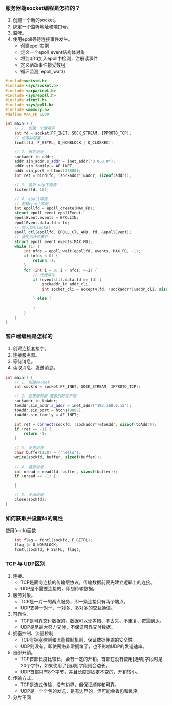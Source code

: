 ### 服务器端socket编程是怎样的？
1. 创建一个新的socket。
2. 绑定一个监听地址和端口号。
3. 监听。
4. 使用epoll等待连接事件发生。
   - 创建epoll实例
   - 定义一个epoll_event结构体对象
   - 将监听fd加入epoll中检测，注册读事件
   - 定义活跃事件接受数组
   - 循环监测, epoll_wait()
```cpp
#include<unistd.h>
#include <sys/socket.h>
#include <arpa/inet.h>
#include <sys/epoll.h>
#include <fcntl.h>
#include <sys/poll.h>
#include <memory.h>
#define MAX_FD 1000

int main() {
    // 1. 创建一个套接字
    int fd = socket(PF_INET, SOCK_STREAM, IPPROTO_TCP);
    // 设置非阻塞
    fcntl(fd, F_SETFL, O_NONBLOCK | O_CLOEXEC);

    // 2. 绑定地址
    sockaddr_in addr;
    addr.sin_addr.s_addr = inet_addr("0.0.0.0");
    addr.sin_family = AF_INET;
    addr.sin_port = htons(88888);
    int ret = bind(fd, (sockaddr*)&addr, sizeof(addr));

    // 3. 监听 udp不需要
    listen(fd, 10);

    // 4. epoll等待
    // 创建epoll实例
    int epollfd = epoll_create(MAX_FD);
    struct epoll_event epollEvent;
    epollEvent.events = EPOLLIN;
    epollEvent.data.fd = fd;
    // 加入监听socket
    epoll_ctl(epollfd, EPOLL_CTL_ADD, fd, &epollEvent);
    // 接受活跃的事件
    struct epoll_event events[MAX_FD];
    while (1) {
        int nfds = epoll_wait(epollfd, events, MAX_FD, -1);
        if (nfds < 0) {
            return -1;
        }
        for (int i = 0; i < nfds; ++i) {
            // 处理事件
            if (events[i].data.fd == fd) {
                sockaddr_in addr_cli;
                int socket_cli = accept4(fd, (sockaddr*)&addr_cli, sizeof(addr_cli), O_NONBLOCK | O_CLOEXEC);

            } else {
                
            }
        }
    }
}
```

### 客户端编程是怎样的
1. 创建连接套接字。
2. 连接服务器。
3. 等待消息。
4. 读取消息、发送消息。
```cpp
int main() {
    // 1. 创建socket
    int sockfd = socket(PF_INET, SOCK_STREAM, IPPROTO_TCP);

    // 2. 连接服务器 或者别的客户端
    sockaddr_in toAddr;
    toAddr.sin_addr.s_addr = inet_addr("192.168.0.15");
    toAddr.sin_port = htons(8888);
    toAddr.sin_family = AF_INET;

    int ret = connect(sockfd, (sockaddr*)&toAddr, sizeof(toAddr));
    if (ret == -1) {
        return -1;
    }

    // 3. 发送消息
    char buffer[128] = {"hello"};
    write(sockfd, buffer, sizeof(buffer));
    
    // 4. 接受消息
    int nread = read(fd, buffer, sizeof(buffer));
    if (nread == -1) {

    }

    // 5. 关闭链接
    close(sockfd);
}
```

### 如何获取并设置fd的属性
使用fnctl()函数
```cpp
    int flag = fcntl(sockfd, F_GETFL);
    flag |= O_NONBLOCK;
    fcntl(sockfd, F_SETFL, flag);
```

### TCP 与 UDP区别
1. 连接。
   - TCP是面向连接的传输层协议，传输数据前要先建立逻辑上的连接。
   - UDP是不需要连接的，即刻传输数据。
2. 服务对象。
   - TCP是一对一的两点服务，即一条连接只有两个端点。
   - UDP支持一对一、一对多、多对多的交互通信。
3. 可靠性.
   - TCP是可靠交付数据的，数据可以无差错、不丢失、不重复、按需到达。
   - UDP是尽最大努力交付，不保证可靠交付数据。
4. 拥塞控制、流量控制
   - TCP有拥塞控制和流量控制机制，保证数据传输的安全性。
   - UDP则没有，即使网络非常拥堵了，也不影响UDP的发送速率。
5. 首部开销。
   - TCP首部长度比较长，会有一定的开销。首部在没有使用\[选项\]字段时是20个字节，如果使用了\[选项\]字段则会边长。
   - UDP首部只有8个字节，并且长度是固定不变的，开销较小。
6. 传输方式。
   - TCP是流式传输，没有边界，但保证顺序和可靠。
   - UDP是一个个包的发送，是有边界的，但可能会丢包和乱序。
7. 分片不同
